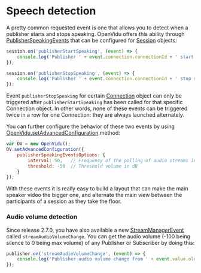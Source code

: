 # Speech detection

A pretty common requested event is one that allows you to detect when a publisher starts and stops speaking. OpenVidu offers this ability through [PublisherSpeakingEvents](../../api/openvidu-browser/classes/publisherspeakingevent.html) that can be configured for [Session](../../api/openvidu-browser/classes/session.html) objects:

```javascript
session.on('publisherStartSpeaking', (event) => {
    console.log('Publisher ' + event.connection.connectionId + ' start speaking');
});

session.on('publisherStopSpeaking', (event) => {
    console.log('Publisher ' + event.connection.connectionId + ' stop speaking');
});
```

Event `publisherStopSpeaking` for certain [Connection](../../api/openvidu-browser/classes/connection.html) object can only be triggered after `publisherStartSpeaking` has been called for that specific Connection object. In other words, none of these events can be triggered twice in a row for one Connection: they are always launched alternately.

You can further configure the behavior of these two events by using [OpenVidu.setAdvancedConfiguration](../../api/openvidu-browser/classes/openvidu.html#setadvancedconfiguration) method:

```javascript
var OV = new OpenVidu();
OV.setAdvancedConfiguration({
    publisherSpeakingEventsOptions: {
        interval: 50,   // Frequency of the polling of audio streams in ms
        threshold: -50  // Threshold volume in dB
    }
});
```

With these events it is really easy to build a layout that can make the main speaker video the bigger one, and alternate the main view between the participants of a session as they take the floor.


### Audio volume detection

Since release 2.7.0, you have also available a new [StreamManagerEvent](../../api/openvidu-browser/classes/streammanagerevent.html) called `streamAudioVolumeChange`. You can get the audio volume (-100 being silence to 0 being max volume) of any Publisher or Subscriber by doing this:

```javascript
publisher.on('streamAudioVolumeChange', (event) => {
    console.log('Publisher audio volume change from ' + event.value.oldValue + ' to' + event.value.newValue);
});
```

<br>